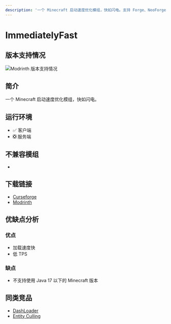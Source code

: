 ```yaml
---
description: '一个 Minecraft 启动速度优化模组，快如闪电。支持 Forge、NeoForge、Fabric 和 Quilt 模组加载器。'
---
```


# ImmediatelyFast

## 版本支持情况

![Modrinth 版本支持情况](https://img.shields.io/modrinth/game-versions/immediatelyfast)

## 简介

一个 Minecraft 启动速度优化模组，快如闪电。

## 运行环境

- ✅ 客户端
- ❎ 服务端

## 不兼容模组

-

## 下载链接

- [Curseforge](https://www.curseforge.com/minecraft/mc-mods/immediatelyfast
)
- [Modrinth](https://modrinth.com/mod/immediatelyfast
)

## 优缺点分析

### 优点

- 加载速度快
- 低 TPS

### 缺点

- 不支持使用 Java 17 以下的 Minecraft 版本

## 同类竞品

- [DashLoader](/mod/dashloader.md)
- [Entity Culling](/mod/immediatelyfast.md)


